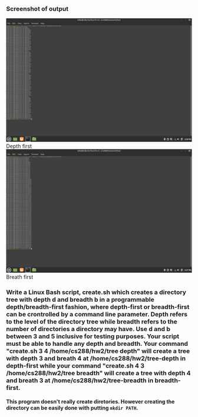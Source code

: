 ### Screenshot of output
![alt text](https://github.com/jj535/CS288-F2020/blob/main/homework/hw2/output_depth.png)
Depth first 
![alt text](https://github.com/jj535/CS288-F2020/blob/main/homework/hw2/output_breath.png)
Breath first
### Write a Linux Bash script, create.sh which creates a directory tree with depth d and breadth b in a programmable depth/breadth-first fashion, where depth-first or breadth-first can be crontrolled by a command line parameter. Depth refers to the level of the directory tree while breadth refers to the number of directories a directory may have. Use d and b between 3 and 5 inclusive for testing purposes. Your script must be able to handle any depth and breadth. Your command "create.sh 3 4 /home/cs288/hw2/tree depth" will create a tree with depth 3 and breath 4 at /home/cs288/hw2/tree-depth in depth-first while your command "create.sh 4 3 /home/cs288/hw2/tree breadth" will create a tree with depth 4 and breath 3 at /home/cs288/hw2/tree-breadth in breadth-first.
#### This program doesn't really create diretories. However creating the directory can be easily done with putting `mkdir PATH`. 
